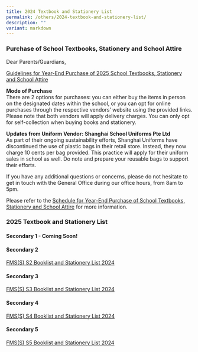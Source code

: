 ```yaml
---
title: 2024 Textbook and Stationery List
permalink: /others/2024-textbook-and-stationery-list/
description: ""
variant: markdown
---
```

### Purchase of School Textbooks, Stationery and School Attire


Dear Parents/Guardians,

<u>Guidelines for Year-End Purchase of 2025 School Textbooks, Stationery and School Attire</u>

**Mode of Purchase**<br>
There are 2 options for purchases: you can either buy the items in person on the designated dates within the school, or you can opt for online purchases through the respective vendors’ website using the provided links. Please note that both vendors will apply delivery charges. You can only opt for self-collection when buying books and stationery.

**Updates from Uniform Vendor: Shanghai School Uniforms Pte Ltd**<br>
As part of their ongoing sustainability efforts, Shanghai Uniforms have discontinued the use of plastic bags in their retail store. Instead, they now charge 10 cents per bag provided. This practice will apply for their uniform sales in school as well. Do note and prepare your reusable bags to support their efforts.

If you have any additional questions or concerns, please do not hesitate to get in touch with the General Office during our office hours, from 8am to 5pm.

Please refer to the&nbsp;[Schedule for Year-End Purchase of School Textbooks, Stationery and School Attire](/files/Parents/Admin%20Matters/2023/schedule.pdf)&nbsp;for more information.



### 2025 Textbook and Stationery List

#### Secondary 1 - Coming Soon!


#### Secondary 2

[FMS(S) S2 Booklist and Stationery List 2024](/files/Parents/Admin%20Matters/2023/2024_Secondary_2_Book_List_and_Stationery_List_v2.pdf)


#### Secondary 3

[FMS(S) S3 Booklist and Stationery List 2024](/files/Parents/Admin%20Matters/2023/2024_Secondary_3_Book_List_and_Stationery_List_v2.pdf)


#### Secondary 4

[FMS(S) S4 Booklist and Stationery List 2024](/files/Parents/Admin%20Matters/2023/2024%20sec%204%20book%20list%20.pdf)

#### Secondary 5

[FMS(S) S5 Booklist and Stationery List 2024](/files/Parents/Admin%20Matters/2023/2024%20sec%205%20book%20list%20.pdf)